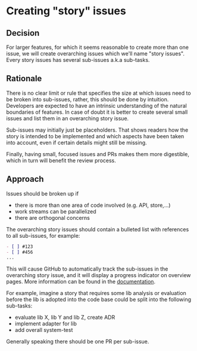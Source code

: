 # Creating "story" issues

## Decision

For larger features, for which it seems reasonable to create more than one issue, we will create overarching issues which 
we'll name "story issues". Every story issues has several sub-issues a.k.a sub-tasks.

## Rationale

There is no clear limit or rule that specifies the size at which issues need to be broken into sub-issues, rather, 
this should be done by intuition. Developers are expected to have an intrinsic understanding of the natural boundaries
of features. In case of doubt it is better to create several small issues and list them in an overarching
story issue. 

Sub-issues may initially just be placeholders. That shows readers how the story is intended to be implemented and 
which aspects have been taken into account, even if certain details might still be missing.

Finally, having small, focused issues and PRs makes them more digestible, which in turn will benefit the review process.  

## Approach

Issues should be broken up if
- there is more than one area of code involved (e.g. API, store,...)
- work streams can be parallelized
- there are orthogonal concerns

The overarching story issues should contain a bulleted list with references to all sub-issues, for example:
```markdown
- [ ] #123
- [ ] #456
...
```

This will cause GitHub to automatically track the sub-issues in the overarching story issue, and it will display a progress
indicator on overview pages. More information can be found in the [documentation](https://docs.github.com/en/issues/tracking-your-work-with-issues/about-task-lists).

For example, imagine a story that requires some lib analysis or evaluation before the lib is adopted into the code base could be split into the following sub-tasks:
- evaluate lib X, lib Y and lib Z, create ADR
- implement adapter for lib
- add overall system-test 

Generally speaking there should be one PR per sub-issue.

